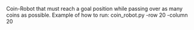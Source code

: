 Coin-Robot that must reach a goal position while passing over as many coins as possible. Example of how to run: coin_robot.py -row 20 -column 20
